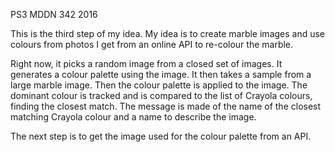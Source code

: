 PS3 MDDN 342 2016

This is the third step of my idea. My idea is to create marble images and use colours from photos I get from an online API to re-colour the marble.

Right now, it picks a random image from a closed set of images. It generates a colour palette using the image. It then takes a sample from a large marble image. Then the colour palette is applied to the image. The dominant colour is tracked and is compared to the list of Crayola colours, finding the closest match. The message is made of the name of the closest matching Crayola colour and a name to describe the image.

The next step is to get the image used for the colour palette from an API.
